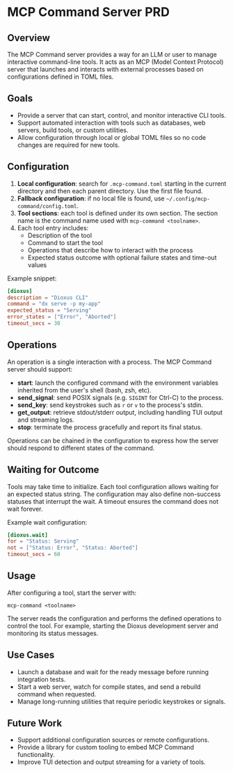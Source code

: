 # MCP Command Server PRD

## Overview

The MCP Command server provides a way for an LLM or user to manage interactive command-line tools. It acts as an MCP (Model Context Protocol) server that launches and interacts with external processes based on configurations defined in TOML files.

## Goals

- Provide a server that can start, control, and monitor interactive CLI tools.
- Support automated interaction with tools such as databases, web servers, build tools, or custom utilities.
- Allow configuration through local or global TOML files so no code changes are required for new tools.

## Configuration

1. **Local configuration**: search for `.mcp-command.toml` starting in the current directory and then each parent directory. Use the first file found.
2. **Fallback configuration**: if no local file is found, use `~/.config/mcp-command/config.toml`.
3. **Tool sections**: each tool is defined under its own section. The section name is the command name used with `mcp-command <toolname>`.
4. Each tool entry includes:
   - Description of the tool
   - Command to start the tool
   - Operations that describe how to interact with the process
   - Expected status outcome with optional failure states and time-out values

Example snippet:
```toml
[dioxus]
description = "Dioxus CLI"
command = "dx serve -p my-app"
expected_status = "Serving"
error_states = ["Error", "Aborted"]
timeout_secs = 30
```

## Operations

An operation is a single interaction with a process. The MCP Command server should support:

- **start**: launch the configured command with the environment variables inherited from the user's shell (bash, zsh, etc).
- **send_signal**: send POSIX signals (e.g. `SIGINT` for Ctrl-C) to the process.
- **send_key**: send keystrokes such as `r` or `v` to the process's stdin.
- **get_output**: retrieve stdout/stderr output, including handling TUI output and streaming logs.
- **stop**: terminate the process gracefully and report its final status.

Operations can be chained in the configuration to express how the server should respond to different states of the command.

## Waiting for Outcome

Tools may take time to initialize. Each tool configuration allows waiting for an expected status string. The configuration may also define non-success statuses that interrupt the wait. A timeout ensures the command does not wait forever.

Example wait configuration:
```toml
[dioxus.wait]
for = "Status: Serving"
not = ["Status: Error", "Status: Aborted"]
timeout_secs = 60
```

## Usage

After configuring a tool, start the server with:
```
mcp-command <toolname>
```
The server reads the configuration and performs the defined operations to control the tool. For example, starting the Dioxus development server and monitoring its status messages.

## Use Cases

- Launch a database and wait for the ready message before running integration tests.
- Start a web server, watch for compile states, and send a rebuild command when requested.
- Manage long-running utilities that require periodic keystrokes or signals.

## Future Work

- Support additional configuration sources or remote configurations.
- Provide a library for custom tooling to embed MCP Command functionality.
- Improve TUI detection and output streaming for a variety of tools.

